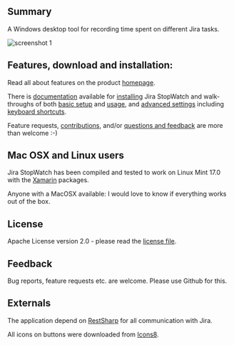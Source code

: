 ## Summary

A Windows desktop tool for recording time spent on different Jira tasks.

![screenshot 1]

## Features, download and installation:

Read all about features on the product [homepage].

There is [documentation] available for [installing] Jira StopWatch and walk-throughs of both [basic setup] and [usage][basic usage], and [advanced settings] including [keyboard shortcuts].

Feature requests, [contributions], and/or [questions and feedback] are more than welcome :-)

## Mac OSX and Linux users

Jira StopWatch has been compiled and tested to work on Linux Mint 17.0 with the [Xamarin] packages.

Anyone with a MacOSX available: I would love to know if everything works out of the box.

## License

Apache License version 2.0 - please read the [license file][LICENSE].

## Feedback

Bug reports, feature requests etc. are welcome. Please use Github for this.

## Externals

The application depend on [RestSharp] for all communication with Jira.

All icons on buttons were downloaded from [Icons8].

<!-- LINKS -->

[Xamarin]: http://www.mono-project.com/download/#download-lin
[RestSharp]: https://github.com/restsharp/RestSharp
[Icons8]: https://icons8.com
[LICENSE]: LICENSE.md

<!-- DOCUMENTATION -->

[homepage]: https://jirastopwatch.github.io
[documentation]: https://jirastopwatch.github.io/doc
[installing]: https://jirastopwatch.github.io/doc#installing
[basic setup]: https://jirastopwatch.github.io/doc#basicsetup
[basic usage]: https://jirastopwatch.github.io/doc#basicusage
[keyboard shortcuts]: https://jirastopwatch.github.io/doc#keyboard
[advanced settings]: https://jirastopwatch.github.io/doc#advsettings
[questions and feedback]: https://jirastopwatch.github.io/doc#questions
[contributions]: https://github.com/jirastopwatch/.github/blob/main/CONTRIBUTING.md

<!-- IMAGES -->

[jumbotron background]: https://jirastopwatch.github.io/img/jumbotronbackground.jpg
[screenshot 1]: https://jirastopwatch.github.io/img/screen1.png
[screenshot 2]: https://jirastopwatch.github.io/img/screen2.png
[screenshot 3]: https://jirastopwatch.github.io/img/screen3.png

<!-- PEOPLE -->

[Y. Meyer-Norwood]: https://github.com/norwd
[Dan Tulloh]: https://github.com/tulleuchen

